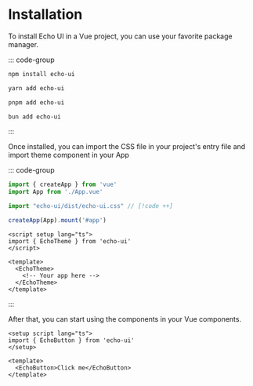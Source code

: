 # Installation

To install Echo UI in a Vue project, you can use your favorite package manager.

::: code-group

```bash [npm]
npm install echo-ui
```

```bash [yarn]
yarn add echo-ui
```

```bash [pnpm]
pnpm add echo-ui
```

```bash [bun]
bun add echo-ui
```

:::

Once installed, you can import the CSS file in your project's entry file and import theme component in your App


::: code-group

```ts [main.ts]
import { createApp } from 'vue'
import App from './App.vue'

import "echo-ui/dist/echo-ui.css" // [!code ++]

createApp(App).mount('#app')
```

```vue{2,6,8} [App.vue]
<script setup lang="ts">
import { EchoTheme } from 'echo-ui'
</script>

<template>
  <EchoTheme>
    <!-- Your app here -->
  </EchoTheme>
</template>
```

:::

After that, you can start using the components in your Vue components.

```vue
<setup script lang="ts">
import { EchoButton } from 'echo-ui'
</setup>

<template>
  <EchoButton>Click me</EchoButton>
</template>
```